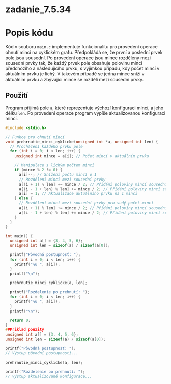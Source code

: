 # zadanie_7.5.34
# Popis kódu

Kód v souboru `main.c` implementuje funkcionalitu pro provedení operace ohnutí mincí na cyklickém grafu. Předpokládá se, že první a poslední prvek pole jsou sousední. Po provedení operace jsou mince rozděleny mezi sousední prvky tak, že každý prvek pole obsahuje polovinu mincí předchozího a následujícího prvku, s výjimkou případu, kdy počet mincí v aktuálním prvku je lichý. V takovém případě se jedna mince sníží v aktuálním prvku a zbývající mince se rozdělí mezi sousední prvky.

## Použití

Program přijímá pole `a`, které reprezentuje výchozí konfiguraci mincí, a jeho délku `len`. Po provedení operace program vypíše aktualizovanou konfiguraci mincí.

```c
#include <stdio.h>

// Funkce pro ohnutí mincí
void prehrnutie_minci_cyklicke(unsigned int *a, unsigned int len) {
  // Procházení každého prvku pole
  for (int i = 0; i < len; i++) {
    unsigned int mince = a[i]; // Počet mincí v aktuálním prvku

    // Manipulace s lichým počtem mincí
    if (mince % 2 != 0) {
      a[i]--; // Snížení počtu mincí o 1
      // Rozdělení mincí mezi sousední prvky
      a[(i + 1) % len] += mince / 2; // Přidání poloviny mincí sousednímu prvku vpravo
      a[(i - 1 + len) % len] += mince / 2; // Přidání poloviny mincí sousednímu prvku vlevo
      a[i] = 1; // Aktualizace aktuálního prvku na 1 minci
    } else {
      // Rozdělení mincí mezi sousední prvky pro sudý počet mincí
      a[(i + 1) % len] += mince / 2; // Přidání poloviny mincí sousednímu prvku vpravo
      a[(i - 1 + len) % len] += mince / 2; // Přidání poloviny mincí sousednímu prvku vlevo
    }
  }
}

int main() {
  unsigned int a[] = {3, 4, 5, 6};
  unsigned int len = sizeof(a) / sizeof(a[0]);

  printf("Pôvodná postupnosť: ");
  for (int i = 0; i < len; i++) {
    printf("%u ", a[i]);
  }
  printf("\n");

  prehrnutie_minci_cyklicke(a, len);

  printf("Rozdelenie po prehnutí: ");
  for (int i = 0; i < len; i++) {
    printf("%u ", a[i]);
  }
  printf("\n");

  return 0;
}
##Priklad pouzity
unsigned int a[] = {3, 4, 5, 6};
unsigned int len = sizeof(a) / sizeof(a[0]);

printf("Pôvodná postupnosť: ");
// Výstup pôvodní postupnosti...

prehrnutie_minci_cyklicke(a, len);

printf("Rozdelenie po prehnutí: ");
// Výstup aktualizované konfigurace...
